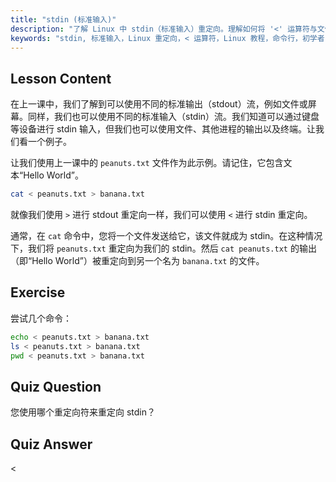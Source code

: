 ```yaml
---
title: "stdin (标准输入)"
description: "了解 Linux 中 stdin（标准输入）重定向。理解如何将 '<' 运算符与文件和命令一起使用。探索实际示例并提高您的 Linux 命令行技能。"
keywords: "stdin, 标准输入，Linux 重定向，< 运算符，Linux 教程，命令行，初学者，指南"
---
```


## Lesson Content

在上一课中，我们了解到可以使用不同的标准输出（stdout）流，例如文件或屏幕。同样，我们也可以使用不同的标准输入（stdin）流。我们知道可以通过键盘等设备进行 stdin 输入，但我们也可以使用文件、其他进程的输出以及终端。让我们看一个例子。

让我们使用上一课中的 `peanuts.txt` 文件作为此示例。请记住，它包含文本“Hello World”。

```bash
cat < peanuts.txt > banana.txt
```

就像我们使用 `>` 进行 stdout 重定向一样，我们可以使用 `<` 进行 stdin 重定向。

通常，在 `cat` 命令中，您将一个文件发送给它，该文件就成为 stdin。在这种情况下，我们将 `peanuts.txt` 重定向为我们的 stdin。然后 `cat peanuts.txt` 的输出（即“Hello World”）被重定向到另一个名为 `banana.txt` 的文件。

## Exercise

尝试几个命令：

```bash
echo < peanuts.txt > banana.txt
ls < peanuts.txt > banana.txt
pwd < peanuts.txt > banana.txt
```

## Quiz Question

您使用哪个重定向符来重定向 stdin？

## Quiz Answer

<
